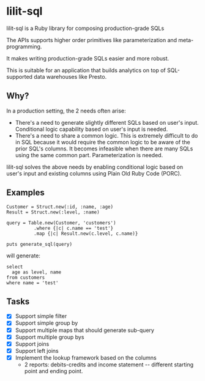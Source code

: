 lilit-sql
==========

lilit-sql is a Ruby library for composing production-grade SQLs
 
The APIs supports higher order primitives like parameterization and meta-programming.

It makes writing production-grade SQLs easier and more robust.

This is suitable for an application that builds analytics on top of SQL-supported data warehouses like Presto.

Why?
-----

In a production setting, the 2 needs often arise:
* There's a need to generate slightly different SQLs based on user's input. Conditional logic capability based on user's input is needed.
* There's a need to share a common logic. This is extremely difficult to do in SQL because it would require the common logic to be aware of the prior SQL's columns. It becomes infeasible when there are many SQLs using the same common part. Parameterization is needed.

lilit-sql solves the above needs by enabling conditional logic based on user's input and existing columns using Plain Old Ruby Code (PORC).


Examples
---------

```
Customer = Struct.new(:id, :name, :age)
Result = Struct.new(:level, :name)
  
query = Table.new(Customer, 'customers')
          .where {|c| c.name == 'test'}
          .map {|c| Result.new(c.level, c.name)}

puts generate_sql(query)
```

will generate:

```
select
  age as level, name
from customers
where name = 'test'
```

Tasks
------
- [x] Support simple filter
- [x] Support simple group by
- [x] Support multiple maps that should generate sub-query
- [x] Support multiple group bys
- [x] Support joins
- [x] Support left joins
- [x] Implement the lookup framework based on the columns
  - 2 reports: debits-credits and income statement -- different starting point and ending point.
